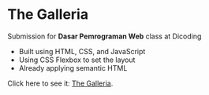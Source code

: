 # The Galleria

Submission for **Dasar Pemrograman Web** class at Dicoding

- Built using HTML, CSS, and JavaScript
- Using CSS Flexbox to set the layout
- Already applying semantic HTML

Click here to see it: [The Galleria](https://hifkiyuda.github.io/the-galleria/).
